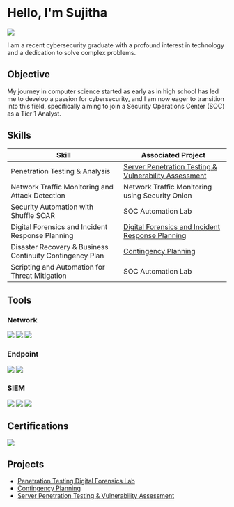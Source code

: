 # Hello, I'm Sujitha
<a href="https://www.linkedin.com/in/sujithagovindasamy/"><img src="https://img.shields.io/badge/-LinkedIn-0072b1?&style=for-the-badge&logo=linkedin&logoColor=white" /></a>


I am a recent cybersecurity graduate with a profound interest in technology and a dedication to solve complex problems.

## Objective

My journey in computer science started as early as in high school has led me to develop a passion for cybersecurity, and I am now eager to transition into this field, specifically aiming to join a Security Operations Center (SOC) as a Tier 1 Analyst.

## Skills

| Skill                                         | Associated Project         |
|-----------------------------------------------|----------------------------|
| Penetration Testing & Analysis             | <a href="https://github.com/SujithaGovind-cyb/Penetration-Testing-Digital-Forensics-Lab/blob/main/README.md">Server Penetration Testing & Vulnerability Assessment</a>|
| Network Traffic Monitoring and Attack Detection  | Network Traffic Monitoring using Security Onion|
| Security Automation with Shuffle SOAR            | SOC Automation Lab|
| Digital Forensics and Incident Response Planning | <a href="https://github.com/SujithaGovind-cyb/DFIR-Incident-Replication-Forensic-Analysis-Security-Onion-Volatility-3-Autopsy-/blob/main/README.md"> Digital Forensics and Incident Response Planning</a>|
| Disaster Recovery & Business Continuity Contingency Plan   | <a href="https://github.com/SujithaGovind-cyb/Contingency-Planning/tree/main"> Contingency Planning</a>|
| Scripting and Automation for Threat Mitigation   | SOC Automation Lab|

## Tools


### Network
<div>
    <img src="https://img.shields.io/badge/-Wireshark-1679A7?&style=for-the-badge&logo=Wireshark&logoColor=white" />
    <img src="https://img.shields.io/badge/-Suricata-EF3B2D?&style=for-the-badge&logo=Suricata&logoColor=white" />
    <img src="https://img.shields.io/badge/-Zeek-777BB4?&style=for-the-badge&logo=Zeek&logoColor=white" />
</div>

### Endpoint
<div>
    <img src="https://img.shields.io/badge/-Microsoft_Defender_for_Endpoint-00A4EF?&style=for-the-badge&logo=Microsoft&logoColor=white" />
    <img src="https://img.shields.io/badge/-Velociraptor-4B275F?&style=for-the-badge&logo=Velociraptor&logoColor=white" />
</div>

### SIEM
<div>
    <img src="https://img.shields.io/badge/-Microsoft_Sentinel-0078D4?&style=for-the-badge&logo=Microsoft&logoColor=white" />
    <img src="https://img.shields.io/badge/-Splunk-000000?&style=for-the-badge&logo=Splunk&logoColor=white" />
    <img src="https://img.shields.io/badge/-Elastic-005571?&style=for-the-badge&logo=Elastic&logoColor=white" />
</div>

## Certifications
<div>
<img src="https://img.shields.io/badge/-Security%2B-FF0000?&style=for-the-badge&logo=CompTIA&logoColor=white" />
</div>

## Projects
- <a href="https://github.com/SujithaGovind-cyb/Penetration-Testing-Digital-Forensics-Lab/blob/main/README.md">Penetration Testing Digital Forensics Lab</a>
- <a href="https://github.com/SujithaGovind-cyb/Contingency-Planning/tree/main"> Contingency Planning</a>
- <a href="http://github.com/SujithaGovind-cyb/DFIR-Incident-Replication-Forensic-Analysis-Security-Onion-Volatility-3-Autopsy-/tree/main">Server Penetration Testing & Vulnerability Assessment</a>
